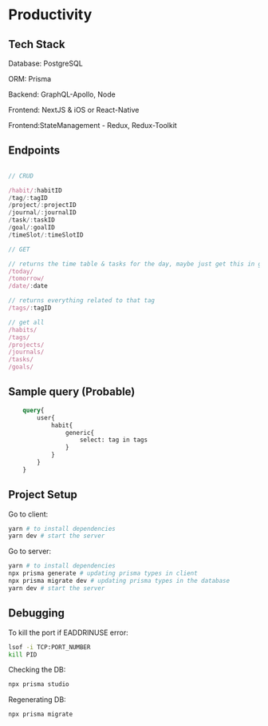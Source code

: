 # Productivity

## Tech Stack

Database: PostgreSQL

ORM: Prisma

Backend: GraphQL-Apollo, Node

Frontend: NextJS & iOS or React-Native

Frontend:StateManagement - Redux, Redux-Toolkit

## Endpoints

```js

// CRUD

/habit/:habitID
/tag/:tagID
/project/:projectID
/journal/:journalID
/task/:taskID
/goal/:goalID
/timeSlot/:timeSlotID

// GET

// returns the time table & tasks for the day, maybe just get this in get User request
/today/
/tomorrow/
/date/:date

// returns everything related to that tag
/tags/:tagID

// get all
/habits/
/tags/
/projects/
/journals/
/tasks/
/goals/

```

## Sample query (Probable)

```graphql
    query{
        user{
            habit{
                generic{
                    select: tag in tags
                }
            }
        }
    }
```

## Project Setup

Go to client:

```bash
yarn # to install dependencies
yarn dev # start the server
```

Go to server:

```bash
yarn # to install dependencies
npx prisma generate # updating prisma types in client
npx prisma migrate dev # updating prisma types in the database
yarn dev # start the server
```

## Debugging

To kill the port if EADDRINUSE error:

```bash
lsof -i TCP:PORT_NUMBER
kill PID
```

Checking the DB:

```bash
npx prisma studio
```

Regenerating DB:

```bash
npx prisma migrate
```
